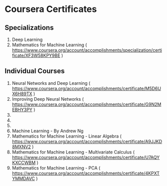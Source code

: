 # Coursera Certificates

## Specializations
  1. Deep Learning
  2. Mathematics for Machine Learning ( https://www.coursera.org/account/accomplishments/specialization/certificate/XF3W58KPY9BE )

## Individual Courses
  1. Neural Networks and Deep Learning ( https://www.coursera.org/account/accomplishments/certificate/M5D6UX6H89TX )
  2. Improving Deep Neural Networks ( https://www.coursera.org/account/accomplishments/certificate/G9N2MEBHY3PY )
  3. 
  4.
  5.
  6. Machine Learning - By Andrew Ng 
  7. Mathematics for Machine Learning - Linear Algebra ( https://www.coursera.org/account/accomplishments/certificate/A9JJKD8MXNV2 )
  8. Mathematics for Machine Learning - Multivariate Calculus ( https://www.coursera.org/account/accomplishments/certificate/U7AQYKXCCWBM )
  9. Mathematics for Machine Learning - PCA ( https://www.coursera.org/account/accomplishments/certificate/4KPXTYMMDAVC )
